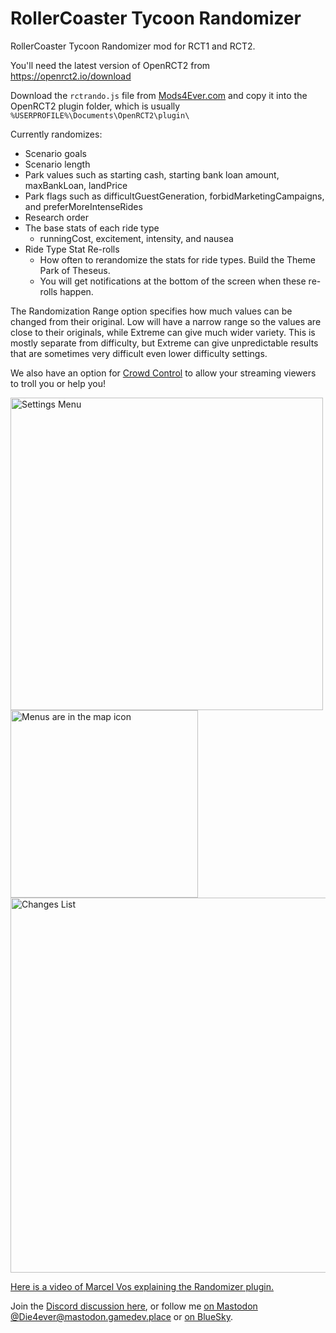 # RollerCoaster Tycoon Randomizer
RollerCoaster Tycoon Randomizer mod for RCT1 and RCT2.

You'll need the latest version of OpenRCT2 from https://openrct2.io/download

Download the `rctrando.js` file from [Mods4Ever.com](https://mods4ever.com/project/RCTRando) and copy it into the OpenRCT2 plugin folder, which is usually `%USERPROFILE%\Documents\OpenRCT2\plugin\`

Currently randomizes:
* Scenario goals
* Scenario length
* Park values such as starting cash, starting bank loan amount, maxBankLoan, landPrice
* Park flags such as difficultGuestGeneration, forbidMarketingCampaigns, and preferMoreIntenseRides
* Research order
* The base stats of each ride type
    * runningCost, excitement, intensity, and nausea
* Ride Type Stat Re-rolls
    * How often to rerandomize the stats for ride types. Build the Theme Park of Theseus.
    * You will get notifications at the bottom of the screen when these re-rolls happen.

The Randomization Range option specifies how much values can be changed from their original. Low will have a narrow range so the values are close to their originals, while Extreme can give much wider variety. This is mostly separate from difficulty, but Extreme can give unpredictable results that are sometimes very difficult even lower difficulty settings.

We also have an option for [Crowd Control](https://crowdcontrol.live/) to allow your streaming viewers to troll you or help you!

<img src="https://user-images.githubusercontent.com/30947252/236901941-511dd2f0-53fa-41bc-8830-f5bf8d87adbe.png" alt="Settings Menu" width="500"/>

<img src="https://user-images.githubusercontent.com/30947252/236902455-c8cd7829-2055-434d-8d08-1b50c58e70dc.png" alt="Menus are in the map icon" width="300"/>

<img src="https://user-images.githubusercontent.com/30947252/236901996-cf68386e-40d2-4ffd-bbc0-f525c904850f.png" alt="Changes List" width="600"/>

[Here is a video of Marcel Vos explaining the Randomizer plugin.](https://youtu.be/IeLoyNDq_7A?t=411)

Join the [Discord discussion here](https://discord.gg/jjfKT9nYDR), or follow me [on Mastodon @Die4ever@mastodon.gamedev.place](https://mastodon.gamedev.place/@Die4ever) or [on BlueSky](https://bsky.app/profile/die4ever.mastodon.gamedev.place.ap.brid.gy).
